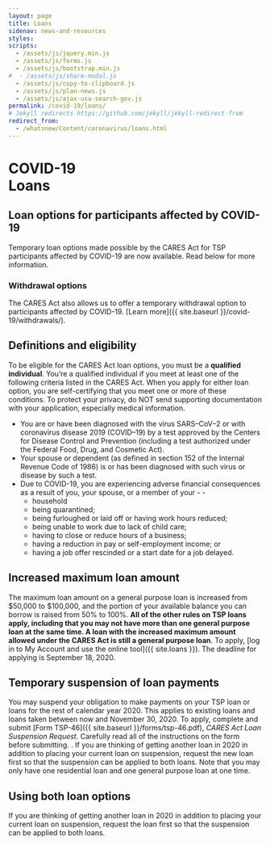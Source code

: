 ```yaml
---
layout: page
title: Loans
sidenav: news-and-resources
styles:
scripts:
  - /assets/js/jquery.min.js
  - /assets/js/forms.js
  - /assets/js/bootstrap.min.js
#  - /assets/js/share-modal.js
  - /assets/js/copy-to-clipboard.js
  - /assets/js/plan-news.js
  - /assets/js/ajax-usa-search-gov.js
permalink: /covid-19/loans/
# Jekyll redirects https://github.com/jekyll/jekyll-redirect-from
redirect_from:
  - /whatsnew/Content/coronavirus/loans.html
---
```


<h1><div class="nav-header">COVID-19</div>Loans</h1>

## Loan options for participants affected by COVID-19
Temporary loan options made possible by the CARES Act for TSP participants affected by COVID-19 are now available. Read below for more information.

<div class="usa-alert usa-alert-info usa-alert-paragraph">
<div class="usa-alert-body">
<h3 class="usa-alert-heading">Withdrawal options</h3>
<p class="usa-alert-text" markdown="1">
The CARES Act also allows us to offer a temporary withdrawal option to participants affected by COVID-19. [Learn more]({{ site.baseurl }}/covid-19/withdrawals/).
</p>
</div>
</div>

## Definitions and eligibility
To be eligible for the CARES Act loan options, you must be a **qualified individual**. You’re a qualified individual if you meet at least one of the following criteria listed in the CARES Act. When you apply for either loan option, you are self-certifying that you meet one or more of these conditions. To protect your privacy, do NOT send supporting documentation with your application, especially medical information.

- You are or have been diagnosed with the virus SARS–CoV–2 or with coronavirus disease 2019 (COVID–19) by a test approved by the Centers for Disease Control and Prevention (including a test authorized under the Federal Food, Drug, and Cosmetic Act).
- Your spouse or dependent (as defined in section 152 of the Internal Revenue Code of 1986) is or has been diagnosed with such virus or disease by such a test.
- Due to COVID-19, you are experiencing adverse financial consequences as a result of you, your spouse, or a member of your - -
  - household
  - being quarantined;
  - being furloughed or laid off or having work hours reduced;
  - being unable to work due to lack of child care;
  - having to close or reduce hours of a business;
  - having a reduction in pay or self-employment income; or
  - having a job offer rescinded or a start date for a job delayed.


## Increased maximum loan amount
The maximum loan amount on a general purpose loan is increased from $50,000 to $100,000, and the portion of your available balance you can borrow is raised from 50% to 100%. **All of the other rules on TSP loans apply, including that you may not have more than one general purpose loan at the same time. A loan with the increased maximum amount allowed under the CARES Act is still a general purpose loan**. To apply, [log in to My Account and use the online tool]({{ site.loans }}). The deadline for applying is September 18, 2020.

## Temporary suspension of loan payments
You may suspend your obligation to make payments on your TSP loan or loans for the rest of calendar year 2020. This applies to existing loans and loans taken between now and November 30, 2020. To apply, complete and submit [Form TSP-46]({{ site.baseurl }}/forms/tsp-46.pdf), _CARES Act Loan Suspension Request_. Carefully read all of the instructions on the form before submitting. . If you are thinking of getting another loan in 2020 in addition to placing your current loan on suspension, request the new loan first so that the suspension can be applied to both loans. Note that you may only have one residential loan and one general purpose loan at one time.


## Using both loan options
If you are thinking of getting another loan in 2020 in addition to placing your current loan on suspension, request the loan first so that the suspension can be applied to both loans.
